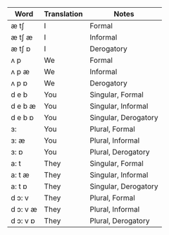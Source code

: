 Word|Translation|Notes
---|---|---
æ tʃ|I|Formal
æ tʃ æ|I|Informal
æ tʃ ɒ|I|Derogatory
ʌ p|We|Formal
ʌ p æ|We|Informal
ʌ p ɒ|We|Derogatory
d e b|You|Singular, Formal
d e b æ|You|Singular, Informal
d e b ɒ|You|Singular, Derogatory
ɜ:|You|Plural, Formal
ɜ: æ|You|Plural, Informal
ɜ: ɒ|You|Plural, Derogatory
a: t|They|Singular, Formal
a: t æ|They|Singular, Informal
a: t ɒ|They|Singular, Derogatory
d ɔ: v|They|Plural, Formal
d ɔ: v æ|They|Plural, Informal
d ɔ: v ɒ|They|Plural, Derogatory
